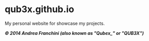 qub3x.github.io
===============

My personal website for showcase my projects.

***© 2014 Andrea Franchini (also known as "Qubex_" or "QUB3X")***

